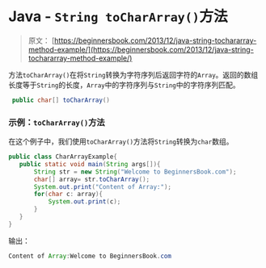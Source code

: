 # Java - `String toCharArray()`方法

> 原文： [https://beginnersbook.com/2013/12/java-string-tochararray-method-example/](https://beginnersbook.com/2013/12/java-string-tochararray-method-example/)

方法`toCharArray()`在将`String`转换为字符序列后返回字符的`Array`。返回的数组长度等于`String`的长度，`Array`中的字符序列与`String`中的字符序列匹配。

```java
 public char[] toCharArray()
```

### 示例：`toCharArray()`方法

在这个例子中，我们使用`toCharArray()`方法将`String`转换为`char`数组。

```java
public class CharArrayExample{
   public static void main(String args[]){
       String str = new String("Welcome to BeginnersBook.com");
       char[] array= str.toCharArray();
       System.out.print("Content of Array:");
       for(char c: array){
           System.out.print(c);
       }
   }
}
```

输出：

```java
Content of Array:Welcome to BeginnersBook.com
```